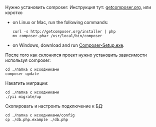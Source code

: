Нужно установить composer:
Инструкция тут: [getcomposer.org](https://getcomposer.org/download/), или коротко

* on Linux or Mac, run the following commands:

  ```
  curl -s http://getcomposer.org/installer | php
  mv composer.phar /usr/local/bin/composer
  ```
* on Windows, download and run [Composer-Setup.exe](https://getcomposer.org/Composer-Setup.exe).

После того как склонился проект нужно установить зависимости используя composer:
  ```
  cd ./папка с исходниками
  composer update
  ```
Накатить миграции:
  ```
  cd ./папка с исходниками
 ./yii migrate/up
  ```
Скопировать и настроить подключение к БД:
```
cd ./папка с исходниками/config
cp ./db.php.example ./db.php
```